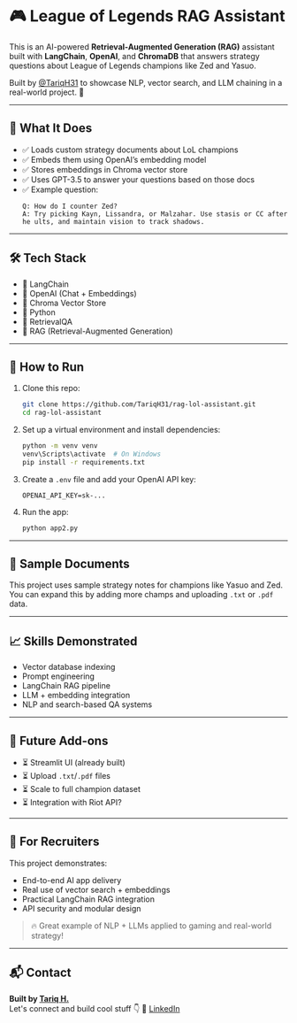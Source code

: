 
# 🎮 League of Legends RAG Assistant

This is an AI-powered **Retrieval-Augmented Generation (RAG)** assistant built with **LangChain**, **OpenAI**, and **ChromaDB** that answers strategy questions about League of Legends champions like Zed and Yasuo.

Built by [@TariqH31](https://github.com/TariqH31) to showcase NLP, vector search, and LLM chaining in a real-world project. 💼

---

## 🧠 What It Does

- ✅ Loads custom strategy documents about LoL champions
- ✅ Embeds them using OpenAI’s embedding model
- ✅ Stores embeddings in Chroma vector store
- ✅ Uses GPT-3.5 to answer your questions based on those docs
- ✅ Example question:
  ```
  Q: How do I counter Zed?
  A: Try picking Kayn, Lissandra, or Malzahar. Use stasis or CC after he ults, and maintain vision to track shadows.
  ```

---

## 🛠 Tech Stack

- 🧱 LangChain
- 🤖 OpenAI (Chat + Embeddings)
- 💾 Chroma Vector Store
- 🐍 Python
- 🧠 RetrievalQA
- 🧠 RAG (Retrieval-Augmented Generation)

---

## 🚀 How to Run

1. Clone this repo:
   ```bash
   git clone https://github.com/TariqH31/rag-lol-assistant.git
   cd rag-lol-assistant
   ```

2. Set up a virtual environment and install dependencies:
   ```bash
   python -m venv venv
   venv\Scripts\activate  # On Windows
   pip install -r requirements.txt
   ```

3. Create a `.env` file and add your OpenAI API key:
   ```
   OPENAI_API_KEY=sk-...
   ```

4. Run the app:
   ```bash
   python app2.py
   ```

---

## 📌 Sample Documents

This project uses sample strategy notes for champions like Yasuo and Zed. You can expand this by adding more champs and uploading `.txt` or `.pdf` data.

---

## 📈 Skills Demonstrated

- Vector database indexing
- Prompt engineering
- LangChain RAG pipeline
- LLM + embedding integration
- NLP and search-based QA systems

---

## 👀 Future Add-ons

- ⏳ Streamlit UI (already built)
- ⏳ Upload `.txt`/`.pdf` files
- ⏳ Scale to full champion dataset
- ⏳ Integration with Riot API?

---

## 💼 For Recruiters

This project demonstrates:
- End-to-end AI app delivery
- Real use of vector search + embeddings
- Practical LangChain RAG integration
- API security and modular design

> 🔥 Great example of NLP + LLMs applied to gaming and real-world strategy!

---

## 📬 Contact

**Built by [Tariq H.](https://github.com/TariqH31)**  
Let's connect and build cool stuff 👇
💼 [LinkedIn](https://www.linkedin.com/in/tariq-hardan-46113921b/)